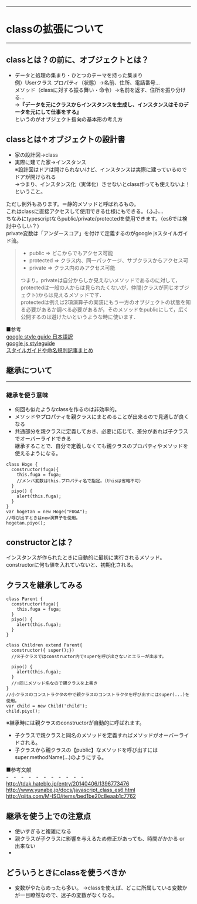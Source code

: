------------------------------------------------------
# classの拡張について
------------------------------------------------------

## classとは？の前に、オブジェクトとは？
- データと処理の集まり・ひとつのテーマを持った集まり  
例）Userクラス
プロパティ（状態）→名前、住所、電話番号...  
メソッド（classに対する振る舞い・命令）→名前を返す、住所を振り分ける...   
→**『データを元にクラスからインスタンスを生成し、インスタンスはそのデータを元にして仕事をする』**  
というのがオブジェクト指向の基本形の考え方

## classとは↑オブジェクトの設計書
- 家の設計図→class
- 実際に建てた家→インスタンス  
※設計図はドアは開けられないけど、インスタンスは実際に建っているのでドアが開けられる  
→つまり、インスタンス化（実体化）させないとclass作っても使えないよ！ということ。  

ただし例外もあります。＝静的メソッドと呼ばれるもの。  
これはclassに直接アクセスして使用できる仕様にもできる。（ふふ...  
ちなみにtypescriptならpublic/private/protectedを使用できます。（es6では検討中らしい？）  
private変数は「アンダースコア」を付けて定義するのがgoogle jsスタイルガイド流。    

> - public => どこからでもアクセス可能  
> - protected => クラス内、同一パッケージ、サブクラスからアクセス可  
> - private => クラス内のみアクセス可能
>
> つまり，privateは自分からしか見えないメソッドであるのに対して，protectedは一般の人からは見られたくないが，仲間(クラスが同じオブジェクト)からは見えるメソッドです．  
protectedは例えば2項演算子の実装にもう一方のオブジェクトの状態を知る必要があるか調べる必要があるが，そのメソッドをpublicにして，広く公開するのは避けたいというような時に使います．

■参考  
[google style guide 日本語訳](https://www38.atwiki.jp/aias-jsstyleguide2/pages/13.html)  
[google js styleguide](https://google.github.io/styleguide/javascriptguide.xml)  
[スタイルガイドや命名規則記事まとめ](http://qiita.com/kitsuki00/items/79428876391d0179a2ca)


## 継承について
----------------------------------------------------------
### 継承を使う意味
- 何回も似たようなclassを作るのは非効率的。
- メソッドやプロパティを親クラスにまとめることが出来るので見通しが良くなる
- 共通部分を親クラスに定義しておき、必要に応じて、差分があれば子クラスでオーバーライドできる  
継承することで、自分で定義しなくても親クラスのプロパティやメソッドを使えるようになる。

```  
class Hoge {
  constructor(fuga){
    this.fuga = fuga;
    //メンバ変数はthis.プロパティ名で指定。（thisは省略不可）
  }
  piyo() {
    alert(this.fuga);
  }
}
var hogetan = new Hoge("FUGA");
//呼び出すときはnew演算子を使用。
hogetan.piyo();
```  
## constructorとは？
インスタンスが作られたときに自動的に最初に実行されるメソッド。  
constructorに何も値を入れていないと、初期化される。


## クラスを継承してみる
```  
class Parent {
  constructor(fuga){
    this.fuga = fuga;
  }
  piyo() {
    alert(this.fuga);
  }
}

class Children extend Parent{
  constructor({ super();})
  //※子クラスではconstructor内でsuperを呼び出さないとエラーが出ます。

  piyo() {
    alert(this.fuga);
  }
  //↑同じメソッド名なので親クラスを上書き
}
//小クラスのコンストラクタの中で親クラスのコンストラクタを呼び出すにはsuper(...)を使用。
var child = new Child('child');
child.piyo();
```  
※継承時には親クラスのconstructorが自動的に呼ばれます。
- 子クラスで親クラスと同名のメソッドを定義すればメソッドがオーバーライドされる。  
- 子クラスから親クラスの【public】なメソッドを呼び出すにはsuper.methodName(...)のようにする。

■参考文献  
-　-　-　-　-　-　-　-　-　-　-  
http://tdak.hateblo.jp/entry/20140406/1396773476  
http://www.yunabe.jp/docs/javascript_class_es6.html  
http://qiita.com/M-ISO/items/bed1be20c8eaab1c7762  


## 継承を使う上での注意点
- 使いすぎると複雑になる
- 親クラスが子クラスに影響を与えるため修正があっても、時間がかかる or 出来ない
-


## どういうときにclassを使うべきか
- 変数がやたらめったら多い。
→classを使えば、どこに所属している変数かが一目瞭然なので、迷子の変数がなくなる。
